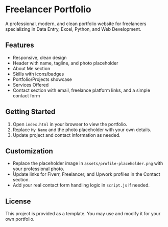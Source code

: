 # Freelancer Portfolio

A professional, modern, and clean portfolio website for freelancers specializing in Data Entry, Excel, Python, and Web Development.

## Features
- Responsive, clean design
- Header with name, tagline, and photo placeholder
- About Me section
- Skills with icons/badges
- Portfolio/Projects showcase
- Services Offered
- Contact section with email, freelance platform links, and a simple contact form

## Getting Started
1. Open `index.html` in your browser to view the portfolio.
2. Replace `My Name` and the photo placeholder with your own details.
3. Update project and contact information as needed.

## Customization
- Replace the placeholder image in `assets/profile-placeholder.png` with your professional photo.
- Update links for Fiverr, Freelancer, and Upwork profiles in the Contact section.
- Add your real contact form handling logic in `script.js` if needed.

## License
This project is provided as a template. You may use and modify it for your own portfolio.
